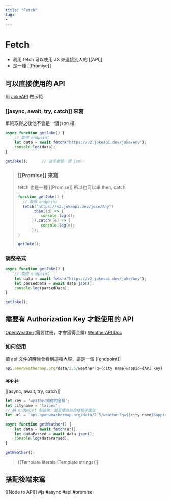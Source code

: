 ```yaml
---
title: "Fetch"
tag: 
- 
---
```

# Fetch
- 利用 fetch 可以使用 JS 來連接別人的 [[API]]
- 是一種 [[Promise]]


## 可以直接使用的 API
用 [JokeAPI](https://sv443.net/jokeapi/v2/#info) 做示範
### [[async, await, try, catch]] 來寫
單純取得之後他不會是一個 json 檔
```js
async function getJoke() {
	// 取得 endpoint
	let data = await fetch("https://v2.jokeapi.dev/joke/Any");
	console.log(data);
}

getJoke();		// 這不會是一個 json
```

> ### [[Promise]] 來寫
> fetch 也是一種 [[Promise]] 所以也可以串 then, catch
> ```js
> function getJoke() {
> 	// 取得 endpoint
> 	fetch("https://v2.jokeapi.dev/joke/Any")
> 		.then((d) => {
> 			console.log(d);
> 		}).catch((e) => {
> 			console.log(e);
> 		});
> }
> 
> getJoke();
> ```

### 調整格式
```js
async function getJoke() {
	// 取得 endpoint
	let data = await fetch("https://v2.jokeapi.dev/joke/Any");
	let parsedData = await data.json();
	console.log(parsedData);
}

getJoke();
```

## 需要有 Authorization Key 才能使用的 API
[OpenWeather](https://openweathermap.org/)(需要註冊，才會獲得金鑰)
[WeatherAPI Doc](https://openweathermap.org/api)

### 如何使用
讀 api 文件的時候會看到這種內容，這是一個 [[endpoint]]
```js
api.openweathermap.org/data/2.5/weather?q={city name}&appid={API key}
```

#### app.js
[[async, await, try, catch]]
```js
let key = 'weather給你的金鑰';
let cityname = 'taipei';
// 將 endpoint 貼過來，並且讓他符合樣板字面值
let url = `api.openweathermap.org/data/2.5/weather?q=${city name}&appid=${key}`

async function getWeather() {
	let data = await fetch(url);
	let dataParsed = await data.json();
	console.log(dataParsed);
}

getWeather();
```
>[[Template literals (Template strings)]]

## 搭配後端來寫
[[Node to API]]
#js #async #api #promise